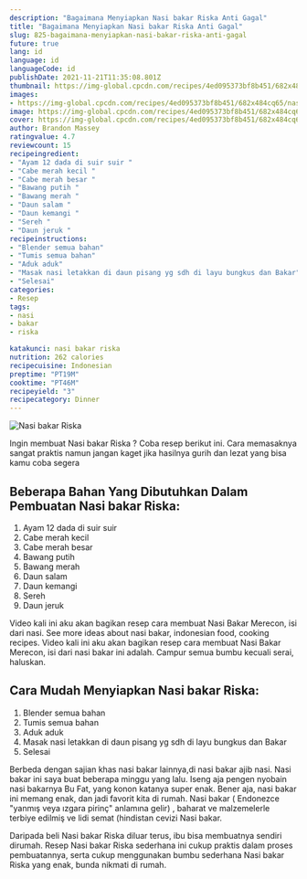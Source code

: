 ```yaml
---
description: "Bagaimana Menyiapkan Nasi bakar Riska Anti Gagal"
title: "Bagaimana Menyiapkan Nasi bakar Riska Anti Gagal"
slug: 825-bagaimana-menyiapkan-nasi-bakar-riska-anti-gagal
future: true
lang: id
language: id
languageCode: id
publishDate: 2021-11-21T11:35:08.801Z 
thumbnail: https://img-global.cpcdn.com/recipes/4ed095373bf8b451/682x484cq65/nasi-bakar-riska-foto-resep-utama.png
images:
- https://img-global.cpcdn.com/recipes/4ed095373bf8b451/682x484cq65/nasi-bakar-riska-foto-resep-utama.png
image: https://img-global.cpcdn.com/recipes/4ed095373bf8b451/682x484cq65/nasi-bakar-riska-foto-resep-utama.png
cover: https://img-global.cpcdn.com/recipes/4ed095373bf8b451/682x484cq65/nasi-bakar-riska-foto-resep-utama.png
author: Brandon Massey
ratingvalue: 4.7
reviewcount: 15
recipeingredient:
- "Ayam 12 dada di suir suir "
- "Cabe merah kecil "
- "Cabe merah besar "
- "Bawang putih "
- "Bawang merah "
- "Daun salam "
- "Daun kemangi "
- "Sereh "
- "Daun jeruk "
recipeinstructions:
- "Blender semua bahan"
- "Tumis semua bahan"
- "Aduk aduk"
- "Masak nasi letakkan di daun pisang yg sdh di layu bungkus dan Bakar"
- "Selesai"
categories:
- Resep
tags:
- nasi
- bakar
- riska

katakunci: nasi bakar riska 
nutrition: 262 calories
recipecuisine: Indonesian
preptime: "PT19M"
cooktime: "PT46M"
recipeyield: "3"
recipecategory: Dinner
---
```



![Nasi bakar Riska](https://img-global.cpcdn.com/recipes/4ed095373bf8b451/682x484cq65/nasi-bakar-riska-foto-resep-utama.png)

Ingin membuat Nasi bakar Riska ? Coba resep berikut ini. Cara memasaknya sangat praktis namun jangan kaget jika hasilnya gurih dan lezat yang bisa kamu coba segera

<!--inarticleads1-->

## Beberapa Bahan Yang Dibutuhkan Dalam Pembuatan Nasi bakar Riska:

1. Ayam 12 dada di suir suir 
1. Cabe merah kecil 
1. Cabe merah besar 
1. Bawang putih 
1. Bawang merah 
1. Daun salam 
1. Daun kemangi 
1. Sereh 
1. Daun jeruk 

Video kali ini aku akan bagikan resep cara membuat Nasi Bakar Merecon, isi dari nasi. See more ideas about nasi bakar, indonesian food, cooking recipes. Video kali ini aku akan bagikan resep cara membuat Nasi Bakar Merecon, isi dari nasi bakar ini adalah. Campur semua bumbu kecuali serai, haluskan. 

<!--inarticleads2-->

## Cara Mudah Menyiapkan Nasi bakar Riska:

1. Blender semua bahan
1. Tumis semua bahan
1. Aduk aduk
1. Masak nasi letakkan di daun pisang yg sdh di layu bungkus dan Bakar
1. Selesai


Berbeda dengan sajian khas nasi bakar lainnya,di nasi bakar ajib nasi. Nasi bakar ini saya buat beberapa minggu yang lalu. Iseng aja pengen nyobain nasi bakarnya Bu Fat, yang konon katanya super enak. Bener aja, nasi bakar ini memang enak, dan jadi favorit kita di rumah. Nasi bakar ( Endonezce &#34;yanmış veya ızgara pirinç&#34; anlamına gelir) , baharat ve malzemelerle terbiye edilmiş ve lidi semat (hindistan cevizi Nasi bakar. 

Daripada   beli  Nasi bakar Riska  diluar terus, ibu  bisa membuatnya sendiri dirumah. Resep  Nasi bakar Riska  sederhana ini cukup praktis dalam proses pembuatannya, serta cukup menggunakan bumbu sederhana  Nasi bakar Riska  yang enak, bunda nikmati di rumah.

